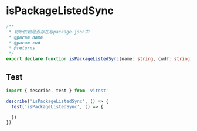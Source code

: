 # isPackageListedSync
```ts
/**
 * 判断依赖是否存在与package.json中
 * @param name
 * @param cwd
 * @returns
 */
export declare function isPackageListedSync(name: string, cwd?: string): boolean

```

## Test
```ts
import { describe, test } from 'vitest'

describe('isPackageListedSync', () => {
  test('isPackageListedSync', () => {

  })
})
```
